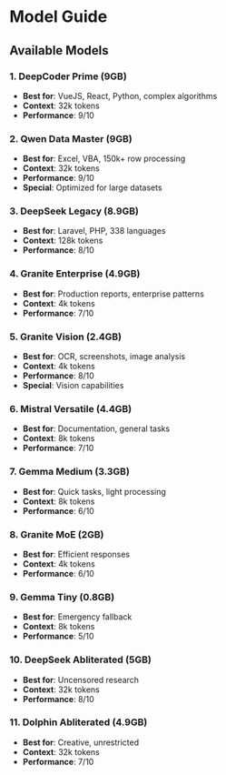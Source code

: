 # Model Guide

## Available Models

### 1. DeepCoder Prime (9GB)
- **Best for**: VueJS, React, Python, complex algorithms
- **Context**: 32k tokens
- **Performance**: 9/10

### 2. Qwen Data Master (9GB)
- **Best for**: Excel, VBA, 150k+ row processing
- **Context**: 32k tokens
- **Performance**: 9/10
- **Special**: Optimized for large datasets

### 3. DeepSeek Legacy (8.9GB)
- **Best for**: Laravel, PHP, 338 languages
- **Context**: 128k tokens
- **Performance**: 8/10

### 4. Granite Enterprise (4.9GB)
- **Best for**: Production reports, enterprise patterns
- **Context**: 4k tokens
- **Performance**: 7/10

### 5. Granite Vision (2.4GB)
- **Best for**: OCR, screenshots, image analysis
- **Context**: 4k tokens
- **Performance**: 8/10
- **Special**: Vision capabilities

### 6. Mistral Versatile (4.4GB)
- **Best for**: Documentation, general tasks
- **Context**: 8k tokens
- **Performance**: 7/10

### 7. Gemma Medium (3.3GB)
- **Best for**: Quick tasks, light processing
- **Context**: 8k tokens
- **Performance**: 6/10

### 8. Granite MoE (2GB)
- **Best for**: Efficient responses
- **Context**: 4k tokens
- **Performance**: 6/10

### 9. Gemma Tiny (0.8GB)
- **Best for**: Emergency fallback
- **Context**: 8k tokens
- **Performance**: 5/10

### 10. DeepSeek Abliterated (5GB)
- **Best for**: Uncensored research
- **Context**: 32k tokens
- **Performance**: 8/10

### 11. Dolphin Abliterated (4.9GB)
- **Best for**: Creative, unrestricted
- **Context**: 32k tokens
- **Performance**: 7/10
